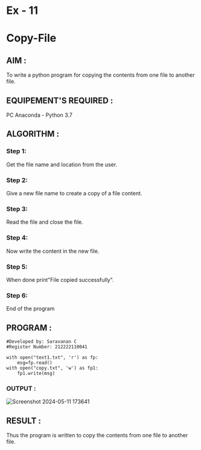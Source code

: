 # Ex - 11
# Copy-File
## AIM :
To write a python program for copying the contents from one file to another file.
## EQUIPEMENT'S REQUIRED : 
PC
Anaconda - Python 3.7
## ALGORITHM : 
### Step 1:
Get the file name and location from the user.

### Step 2:
Give a new file name to create a copy of a file content.

### Step 3:
Read the file and close the file.

### Step 4:
Now write the content in the new file.

### Step 5:
When done print"File copied successfully".

### Step 6:
End of the program

## PROGRAM :
```
#Developed by: Saravanan C
#Register Number: 212222110041

with open("text1.txt", 'r') as fp:
    msg=fp.read()
with open("copy.txt", 'w') as fp1:
    fp1.write(msg)
```

### OUTPUT :

![Screenshot 2024-05-11 173641](https://github.com/Aravindan2006/Copy-File/assets/151760062/8949552f-4ae6-4105-8e01-4a95d3ae5f4a)


## RESULT :
Thus the program is written to copy the contents from one file to another file.
